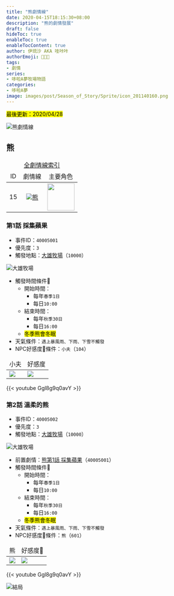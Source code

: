 ```yaml
---
title: "熊劇情線"
date: 2020-04-15T18:15:30+08:00
description: "熊的劇情發展"
draft: false
hideToc: true
enableToc: true
enableTocContent: true
author: 伊琉沙 AKA 哇咔咔
authorEmoji: 👩🏿‍🚀
tags: 
- 劇情
series:
- 哆啦A夢牧場物語
categories:
- 哆啦A夢
image: images/post/Season_of_Story/Sprite/icon_201140160.png
---
```

<mark>最後更新：2020/04/28</mark>

![熊劇情線](/images/post/Season_of_Story/Texture2D/EventImage_3004.png)

## 熊
<table>
    <thead>
        <tr>
            <td align="center" colspan="10" class="expand__content"><a href="../doraemon-story-index/#劇情線">全劇情線索引</a></td>
        </tr>
        <tr>
            <td align="center">ID</td>
            <td align="center">劇情線</td>
            <td align="center" colspan="10">主要角色</td>
        </tr>
    </thead>
    <tr>
        <td align="center" class="breadcrumb">15</td>
        <td align="center"><a href="../doraemon-story-15"><img src= "/images/post/Season_of_Story/Sprite/icon_201140160.png">熊</a></td>
        <td align="center"><img width="72px" src= "/images/post/Season_of_Story/Sprite/icon_201046010.png"></td>
    </tr>
</table>

### 第1話 採集蘋果
+ 事件ID：`40005001`
+ 優先度：`3`
+ 觸發地點：[大雄牧場](../doraemon-story-map-10000-nobita-farm)（`10000`）

![大雄牧場](/images/post/Season_of_Story/Map/10000.png)
+ 觸發時間條件📆
    + 開始時間：
        + 每年`春季1日`
        + 每日`10:00`
    + 結束時間：
        + 每年`秋季30日`
        + 每日`16:00`
    + <mark>冬季熊會冬眠</mark>
+ 天氣條件：`遇上暴風雨、下雨、下雪不觸發`
+ NPC好感度💝條件：`小夫`（`104`）
<table>
    <thead>
        <tr>
            <td align="center">小夫</td>
            <td align="center">好感度</td>
        </tr>
    </thead>
    <tr>
        <td><img src= "/images/post/Season_of_Story/Sprite/icon_201041040.png"></td>
        <td><img src= "/images/post/Season_of_Story/Sprite/icon_201060030.png"></td>
    </tr>
</table>

{{< youtube Ggl8g9q0avY >}}

### 第2話 溫柔的熊
+ 事件ID：`40005002`
+ 優先度：`3`
+ 觸發地點：[大雄牧場](../doraemon-story-map-10000-nobita-farm)（`10000`）

![大雄牧場](/images/post/Season_of_Story/Map/10000.png)
+ 前置劇情：[熊第1話 採集蘋果](#第1話-採集蘋果)（`40005001`）
+ 觸發時間條件📆
    + 開始時間：
        + 每年`春季1日`
        + 每日`10:00`
    + 結束時間：
        + 每年`秋季30日`
        + 每日`16:00`
    + <mark>冬季熊會冬眠</mark>
+ 天氣條件：`遇上暴風雨、下雨、下雪不觸發`
+ NPC好感度💝條件：`熊`（`601`）
<table>
    <thead>
        <tr>
            <td align="center">熊</td>
            <td align="center">好感度💝</td>
        </tr>
    </thead>
    <tr>
        <td><img src= "/images/post/Season_of_Story/Sprite/icon_201046010.png"></td>
        <td><img src= "/images/post/Season_of_Story/Sprite/icon_201060060.png"></td>
    </tr>
</table>

{{< youtube Ggl8g9q0avY >}}

![結局](/images/post/Season_of_Story/Texture2D/EventImage_3004.png)